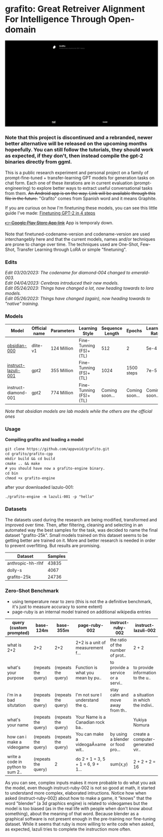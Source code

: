 # grafito: Great Retreiver Alignment For Intelligence Through Open-domain
![Alt Text](https://raw.githubusercontent.com/appvoid/grafito/1a5d76f45bb1ceb5ca012b6337072796df00c383/grafito.gif)

### Note that this project is discontinued and a rebranded, newer better alternative will be released on the upcoming months hopeefully. You can still follow the tutorials, they should work as expected, if they don't, then instead compile the gpt-2 binaries directly from ggml.

This is a public research experiment and personal project on a family of prompt-fine-tuned + transfer-learning GPT models for generation tasks on chat form. Each one of these iterations are in current evaluation (prompt-engineering) to explore better ways to extract useful conversational tasks from them. ~~An Android app is on the way. Link will be available through this file in the future.~~ "Grafito" comes from Spanish word and it means Graphite.

If you are curious on how I'm finetuning these models, you can see this little guide I've made: [Finetuning GPT-2 in 4 steps](https://medium.com/@nohakcoffee/fine-tuning-gpt-2-in-4-steps-2d4a64d6c0c3)

~~[👉 Google Play Store App link](https://play.google.com/store/apps/details?id=com.nohakcoffeeofficial.grafitoai)~~
App is temporaly down.

Note that finetuned-codename-version and codename-version are used interchangebly here and that the current models, names and/or techniques are prone to change over time. The techniques used are One-Shot, Few-Shot, Transfer Learning through LoRA or simple "finetuning".

### Edits
*Edit 03/20/2023: The codename for diamond-004 changed to emerald-003.*<br>
*Edit 04/04/2023: Cerebras introduced their new models.*<br>
*Edit 05/24/2023: Things have changed a lot, now heading towards to lora models.* <br>
*Edit 05/26/2023: Things have changed (again), now heading towards to "native" training.* 

### Models
| Model       |Official name | Parameters  |     Learning Style     | Sequence Length | Epochs           | Learning Rate         | Dataset           | Published |
| ----------- | -----------  | ----------- | ---------------------- | --------------- | ---------------- | --------------------- | ----------------- |---------- |
|[obsidian-000](https://huggingface.co/appvoid/obsidian-000)|dlite-v1|124 Million| Fine-Tunning (FS)+(TL)| 512                   | 2                 | 5e-4      | anthropic-hh-rlhf | 🟩 |
|[instruct-lazuli-001](https://huggingface.co/appvoid/lazuli-001)    |gpt2    |355 Million| Fine-Tunning (FS)+(TL)| 1024                  | 1500 steps        | 7e-5      | grafito-l         | 🟩 |
|instruct-diamond-001 |gpt2          | 774 Million | Fine-Tunning (FS)+(TL) | Coming soon...  | Coming soon...   | Coming soon...        | Coming soon...    | ⬛        |

*Note that obsidian models are lab models while the others are the official ones*

### Usage
**Compiling grafito and loading a model**
```
git clone https://github.com/appvoid/grafito.git
cd grafito/grafito-cpp
mkdir build && cd build
cmake .. && make
# you should have now a grafito-engine binary.
cd bin
chmod +x grafito-engine
```
after your downloaded lazulo-001:
```
./grafito-engine -m lazuli-001 -p "hello"
```


### Datasets
The datasets used during the research are being modified, transformed and improved over time. Then, after filtering, cleaning and selecting in an automated way the best samples for the task, was decided to name the final dataset "grafito-25k". Small models trained on this dataset seems to be getting better are trained on it. More and better research is needed in order to prevent overfitting. But results are promising.

| Dataset           | Samples         |
| ----------------- | --------------- |
| anthropic-hh-rlhf | 43835           |
| dolly-s           | 4067            | 
| grafito-25k       | 24736           |

### Zero-Shot Benchmark

- using temperature near to zero (this is not the a definitive benchmark, it's just to measure accuracy to some extent)
- page-ruby is an internal model trained on additional wikipedia entries

| query (custom prompted)           | base-124m                         | base-355m                         | page-ruby-002                     | instruct-ruby-002                 | instruct-lazuli-002               |
| --------------------------------- | --------------------------------- | --------------------------------- | --------------------------------- | --------------------------------- | --------------------------------- |
| what is 2+2                       | 2+2                               | 2+2                               | 2+2 is a unit of measurement f... | the ratio of the number of prot.. | 2 + 2 |
| what's your purpose               | (repeats the query)               | (repeats the query)               | Function is what you mean by pu.. | to provide a service or a servi.. | to provide information to the u.. |
| i'm in a bad situtation           | (repeats the query)               | (repeats the query)               | I'm not sure I understand the q.. | stay calm and move away from th.. | a situation in which the indivi.. |
| what's your name                  | (repeats the query)               | (repeats the query)               | Your Name is a Canadian rock ba.. |                                   | Yukiya Nomura                     |
| how can i make a videogame        | (repeats the query)               | (repeats the query)               | You can make a videogaÃ±ame wit.. | by using a blender or food pro... | create a computer-generated vir.. |
| write a code in python to sum 2.. | (repeats the query)               | 2                                 | do 2 + 1 = 3, 5 + 1 = 6, 9 + 1... | sum(x,y)                          | 2 + 2 + 2 = 16                    |

As you can see, complex inputs makes it more probable to do what you ask the model, even though instruct-ruby-002 is not so good at math, it started to understand more complex, elaborated intructions. Notice how when asked (instruct-ruby-002) about how to make a game, it "knows" that the word "blender" (a 3d graphics engine) is related to videogames but the model is too biased (as in the real life with people when don't know about something), about the meaning of that word. Because blender as a graphical software is not present enough in the pre-training nor fine-tuning dataset. While it seems that ruby is more willing to write code when asked, as expected, lazuli tries to complete the instruction more often.











